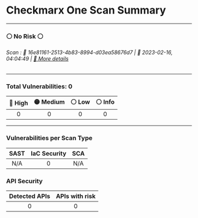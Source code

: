 

# Checkmarx One Scan Summary
***

### ⚪ No Risk ⚪
######  Scan : 💾 16e81161-2513-4b83-8994-d03ea58676d7     |   📅 2023-02-16, 04:04:49    |  [🔗 More details](/projects/dc3e0013-5f08-44f5-81a0-642699c8395f/overview)
***

### Total Vulnerabilities: 0

|🔴 High |🟡 Medium |⚪ Low |⚪ Info |
|:----------:|:------------:|:---------:|:----------:|
| 0 | 0 | 0 | 0 |
***

### Vulnerabilities per Scan Type

| SAST | IaC Security | SCA |
|:----------:|:----------:|:---------:|
| N/A | 0 | N/A |


### API Security 

| Detected APIs | APIs with risk |
|:---------:|:---------:|
| 0 | 0 |

